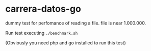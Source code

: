 # carrera-datos-go

dummy test for perfomance of reading a file. 
file is near 1.000.000. 

Run test executing `./benchmark.sh`

(Obviously you need php and go installed to run this test)
